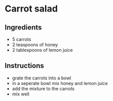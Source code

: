 # Carrot salad

## Ingredients
- 5 carrots
- 2 teaspoons of honey
- 2 tablespoons of lemon juice

## Instructions

- grate the carrots into a bowl
- in a seperate bowl mix honey and lemon juice
- add the mixture to the carrots
- mix well